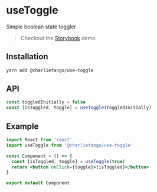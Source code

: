 # useToggle

Simple boolean state toggler

> Checkout the [Storybook](https://ct-hooks.now.sh/?path=/story/usetoggle--readme) demo.

## Installation

```sh
yarn add @charlietango/use-toggle
```

## API

```js
const toggledInitially = false
const [isToggled, toggle] = useToggle(toggledInitially)
```

## Example

```jsx
import React from 'react'
import useToggle from '@charlietango/use-toggle'

const Component = () => {
  const [isToggled, toggle] = useToggle(true)
  return <button onClick={toggle}>{isToggled}</button>
}

export default Component
```

